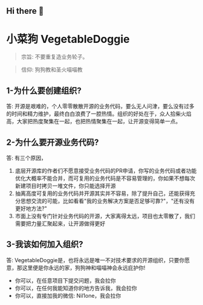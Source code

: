 ## Hi there 👋

<!--

**Here are some ideas to get you started:**

🙋‍♀️ A short introduction - what is your organization all about?
🌈 Contribution guidelines - how can the community get involved?
👩‍💻 Useful resources - where can the community find your docs? Is there anything else the community should know?
🍿 Fun facts - what does your team eat for breakfast?
🧙 Remember, you can do mighty things with the power of [Markdown](https://docs.github.com/github/writing-on-github/getting-started-with-writing-and-formatting-on-github/basic-writing-and-formatting-syntax)
-->

# 小菜狗 VegetableDoggie

> 宗旨: 不要重复造业务轮子。

> 信仰: 狗狗教和圣火喵喵教

## 1-为什么要创建组织?

答: 开源是艰难的，个人零零散散开源的业务代码，要么无人问津，要么没有过多的时间和精力维护，最终白白浪费了一腔热情。组织的好处在于，众人拾柴火焰高，大家把热度聚集在一起，也把热情聚集在一起，让开源变得简单一点。

## 2-为什么要开源业务代码?

答: 有三个原因，
1. 底层开源库的作者们不愿意接受业务代码的PR申请，你写的业务代码或者功能优化大概率不能合并，而可复用的业务代码是不容易管理的，你如果不想每次新建项目时拷贝一堆文件，你只能选择开源
2. 抽离高度可复用的业务代码并开源其实并不容易，除了提升自己，还能获得充分思想交流的可能，比如看看"我的业务解决方案是否足够可靠?"，"还有没有更好地方法?"
3. 市面上没有专门针对业务代码的开源，大家离得太远，项目也太零散了，我们需要把力量汇聚起来，让开源做得更好

## 3-我该如何加入组织?

答: VegetableDoggie是，也将永远是唯一不对技术要求的开源组织，只要你愿意，那这里便是你永远的家，狗狗神和喵喵神会永远庇护你!
- 你可以，在任意项目下提交问题，我会拉你
- 你可以，在任何我能知道你的地方告诉我，我会拉你
- 你可以，直接加我的微信: Nil1one，我会拉你
